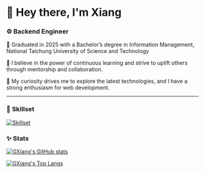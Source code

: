 # 👋 Hey there, I'm Xiang

### ⚙️ **Backend Engineer**

📍 Graduated in 2025 with a Bachelor’s degree in Information Management, National Taichung University of Science and Technology

🌱 I believe in the power of continuous learning and strive to uplift others through mentorship and collaboration.

🚀 My curiosity drives me to explore the latest technologies, and I have a strong enthusiasm for web development.

--- 

### 🔨 **Skillset**

[![Skillset](https://skillicons.dev/icons?i=nestjs,vue,express,flask,laravel,dotnet,spring,prisma,sequelize,tailwind,pinia,cs,ts,js,py,java,php,postman,jest,nginx,docker,kubernetes,aws,gcp,mysql,postgres,redis,pnpm&perline=7)](https://skillicons.dev)

### ✨ **Stats**

[![GXiang's GitHub stats](https://github-readme-stats-cbpjynaig-gxiang314.vercel.app/api?username=GXiang314&show_icons=true&theme=radical&count_private=true)](#)

[![GXiang's Top Langs](https://github-readme-stats-cbpjynaig-gxiang314.vercel.app/api/top-langs?username=GXiang314&langs_count=8&layout=compact&theme=radical&hide=html,scss,stylus,blade,jupyter%20notebook,css,shell,batchfile,dockerfile,hack,json,example,lock&hide_progress=true)](#)
